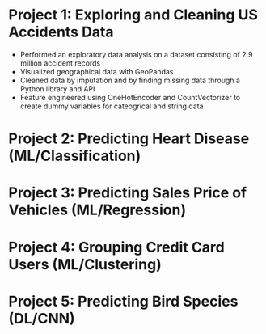 # Project 1: Exploring and Cleaning US Accidents Data
- Performed an exploratory data analysis on a dataset consisting of 2.9 million accident records
- Visualized geographical data with GeoPandas
- Cleaned data by imputation and by finding missing data through a Python library and API
- Feature engineered using OneHotEncoder and CountVectorizer to create dummy variables for cateogrical and string data

# Project 2: Predicting Heart Disease (ML/Classification)

# Project 3: Predicting Sales Price of Vehicles (ML/Regression)

# Project 4: Grouping Credit Card Users (ML/Clustering)

# Project 5: Predicting Bird Species (DL/CNN)
